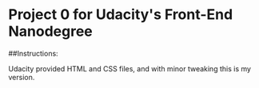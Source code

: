 # Project 0 for Udacity's Front-End Nanodegree

##Instructions:

Udacity provided HTML and CSS files, and with minor tweaking this is my version.
